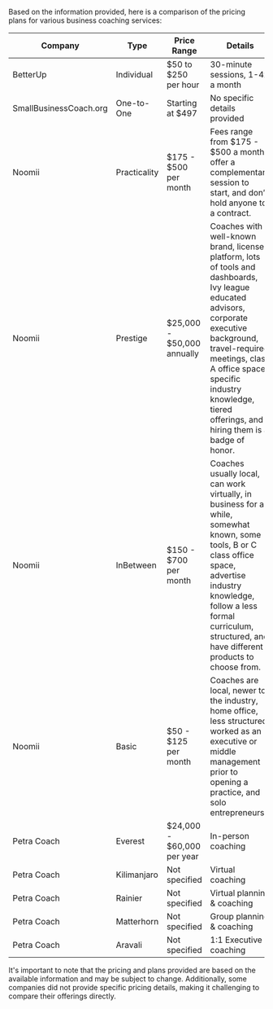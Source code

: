 Based on the information provided, here is a comparison of the pricing plans for various business coaching services:

| Company                   | Type                | Price Range                  | Details                                                                                                                                                                                                                                                                                                                                                                                                                                                                                   |
|---------------------------|---------------------|------------------------------|---------------------------------------------------------------------------------------------------------------------------------------------------------------------------------------------------------------------------------------------------------------------------------------------------------------------------------------------------------------------------------------------------------------------------------------------------------------------------------------------|
| BetterUp                  | Individual          | $50 to $250 per hour         | 30-minute sessions, 1-4x a month                                                                                                                                                                                                                                                                                                                                                                                                                                                           |
| SmallBusinessCoach.org    | One-to-One          | Starting at $497             | No specific details provided                                                                                                                                                                                                                                                                                                                                                                                                                                                                |
| Noomii                    | Practicality        | $175 - $500 per month        | Fees range from $175 - $500 a month, offer a complementary session to start, and don’t hold anyone to a contract.                                                                                                                                                                                                                                                                                                                                                                        |
| Noomii                    | Prestige            | $25,000 - $50,000 annually   | Coaches with well-known brand, licensed platform, lots of tools and dashboards, Ivy league educated advisors, corporate executive background, travel-required meetings, class A office space, specific industry knowledge, tiered offerings, and hiring them is a badge of honor.                                                                                                                                           |
| Noomii                    | InBetween           | $150 - $700 per month        | Coaches usually local, can work virtually, in business for a while, somewhat known, some tools, B or C class office space, advertise industry knowledge, follow a less formal curriculum, structured, and have different products to choose from.                                                                                                                                                                                                                                      |
| Noomii                    | Basic               | $50 - $125 per month         | Coaches are local, newer to the industry, home office, less structured, worked as an executive or middle management prior to opening a practice, and solo entrepreneurs.                                                                                                                                                                                                                                                                                                                     |
| Petra Coach               | Everest             | $24,000 - $60,000 per year    | In-person coaching                                                                                                                                                                                                                                                                                                                                                                                                                                                                         |
| Petra Coach               | Kilimanjaro         | Not specified                | Virtual coaching                                                                                                                                                                                                                                                                                                                                                                                                                                                                           |
| Petra Coach               | Rainier             | Not specified                | Virtual planning & coaching                                                                                                                                                                                                                                                                                                                                                                                                                                                                 |
| Petra Coach               | Matterhorn          | Not specified                | Group planning & coaching                                                                                                                                                                                                                                                                                                                                                                                                                                                                  |
| Petra Coach               | Aravali             | Not specified                | 1:1 Executive coaching                                                                                                                                                                                                                                                                                                                                                                                                                                                                     |

It's important to note that the pricing and plans provided are based on the available information and may be subject to change. Additionally, some companies did not provide specific pricing details, making it challenging to compare their offerings directly.